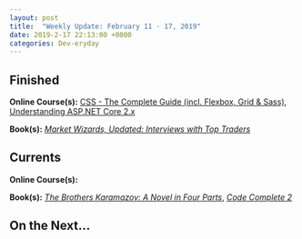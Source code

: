 ```yaml
---
layout: post
title:  "Weekly Update: February 11 - 17, 2019"
date: 2019-2-17 22:13:00 +0000
categories: Dev-eryday
---
```




## Finished

**Online Course(s):** [CSS - The Complete Guide (incl. Flexbox, Grid & Sass)][css], [Understanding ASP.NET Core 2.x][core]

**Book(s):** *[Market Wizards, Updated: Interviews with Top Traders][mw]*

## Currents

**Online Course(s):** 

**Book(s):** *[The Brothers Karamazov: A Novel in Four Parts][brk]*, *[Code Complete 2][cc]*

## On the Next...


[cc]: https://www.amazon.com/Code-Complete-Developer-Best-Practices-ebook/dp/B00JDMPOSY/
[brk]: https://www.amazon.com/Brothers-Karamazov-Novel-Parts-Epilogue-ebook/dp/B004ZM10OE/
[css]: https://www.udemy.com/css-the-complete-guide-incl-flexbox-grid-sass/learn/v4/overview
[mw]: https://www.amazon.com/Market-Wizards-Interviews-Top-Traders-ebook/dp/B006X50OPW/
[gql]: https://app.pluralsight.com/library/courses/building-graphql-apis-aspdotnet-core/table-of-contents
[gq]: https://graphql.org/
[ap]: https://www.apollographql.com/
[next]: https://nextjs.org/
[gat]: https://www.gatsbyjs.org/
[core]: https://app.pluralsight.com/library/courses/understanding-aspdotnet-core-2x/table-of-contents